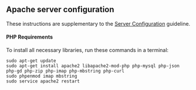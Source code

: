 ## Apache server configuration
These instructions are supplementary to the [Server Configuration](server-configuration.md) guideline.

#### PHP Requirements
To install all necessary libraries, run these commands in a terminal:
```
sudo apt-get update
sudo apt-get install apache2 libapache2-mod-php php-mysql php-json php-gd php-zip php-imap php-mbstring php-curl 
sudo phpenmod imap mbstring
sudo service apache2 restart
```
